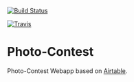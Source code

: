 [![Build Status](https://travis-ci.org/nak-sued-webmasters/photo-contest.svg?branch=master)](https://travis-ci.org/nak-sued-webmasters/photo-contest)

[![Travis](https://img.shields.io/travis/nak-sued-webmasters/photo-contest.svg)]()
# Photo-Contest

Photo-Contest Webapp based on [Airtable](https://airtable.com).
